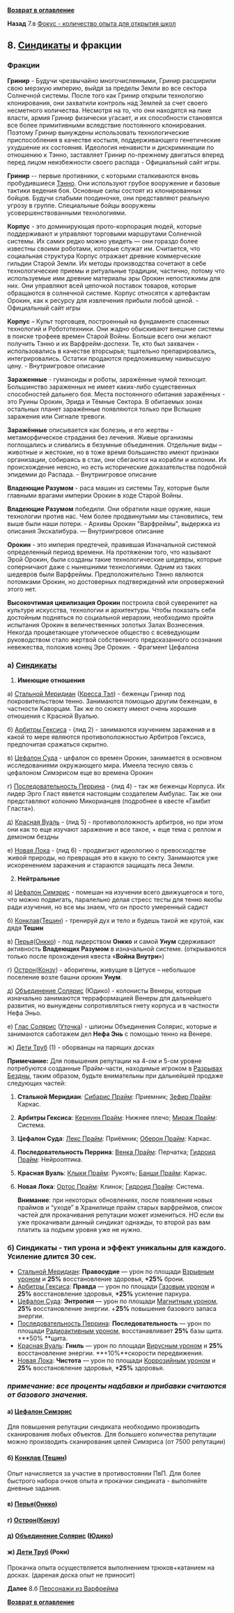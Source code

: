 **[Возврат в оглавление](index.md)**

**Назад** 7.в [Фокус - количество опыта для открытия школ](07_d.md)


## **8. [Синдикаты](https://warframe.fandom.com/ru/wiki/%D0%A1%D0%B8%D0%BD%D0%B4%D0%B8%D0%BA%D0%B0%D1%82%D1%8B) и фракции**

### Фракции

**Гринир** - Будучи чрезвычайно многочисленными, Гринир расширили свою мерзкую империю, выйдя за пределы Земли во все сектора Солнечной системы. После того как Гринир открыли технологию клонирования, они захватили контроль над Землей за счет своего несметного количества. Несмотря на то, что они находятся на пике власти, армия Гринир физически угасает, и их способности становятся все более примитивными вследствие постоянного клонирования. Поэтому Гринир вынуждены использовать технологические приспособления в качестве костыля, поддерживающего генетические ухудшение их состояния. Идеология ненависти и дискриминации по отношению к Тэнно, заставляет Гринир по-прежнему двигаться вперед перед лицом неизбежности своего распада                               -  Официальный сайт игры.

**Гринир** -- первые противники, с которыми сталкиваются вновь пробудившиеся [Тэнно](https://warframe.fandom.com/ru/wiki/%D0%A2%D1%8D%D0%BD%D0%BD%D0%BE). Они используют грубое вооружение и базовые тактики ведения боя. Основные силы состоят из клонированных бойцов. Будучи слабыми поодиночке, они представляют реальную угрозу в группе. Специальные бойцы вооружены усовершенствованными технологиями.

**Корпус** - это доминирующая прото-корпорация людей, которые поддерживают и управляют торговыми маршрутами Солнечной системы. Их самих редко можно увидеть — они гораздо более известны своими роботами, которые служат им. Считается, что социальная структура Корпус отражает древние коммерческие гильдии Старой Земли. Их методы производства сочетают в себе технологические приемы и ритуальные традиции, частично, потому что используемые ими древние материалы эры Орокин непостижимы для них. Они управляют всей цепочкой поставок товаров, которые обращаются в солнечной системе. Корпус относятся к артефактам Орокин, как к ресурсу для извлечения прибыли любой ценой.                  - Официальный сайт игры

**Корпус** – Культ торговцев, построенный на фундаменте спасенных технологий и Робототехники. Они жадно обыскивают внешние системы в поиске трофеев времен Старой Войны. Больше всего они желают получить Тэнно и их Варфрейм-доспехи. Те, кто был захвачен - использовались в качестве вторсырья; тщательно препарировались, интегрировались. Остатки продаются предложившему наивысшую цену.                                              - Внутриигровое описание

**Зараженные** - гуманоиды и роботы, заражённые чумой техноцит. Большинство зараженных не имеет каких-либо существенных способностей дальнего боя. Места постоянного обитания заражённых - это Руины Орокин, Эрида и Тёмные Сектора. В обитаемых зонах остальных планет заражённые появляются только при Вспышке заражения или Сигнале тревоги.  

**Заражённые** описывается как болезнь, и его жертвы - метаморфическое страдания без лечения. Живые организмы поглощались и сливались в безумные объединения. Отдельные виды – животные и жестокие, но в тоже время большинство имеют признаки организации, собираясь в стаи, они сбегаются на корабли и колонии. Их происхождение неясно, но есть исторические доказательства подобной эпидемии до Распада.                   - Внутриигровое описание

**Владеющие Разумом** - раса машин из системы Тау, которые были главными врагами империи Орокин в ходе Старой Войны.

**Владеющие Разумом** победили. Они обратили наше оружие, наши технологии против нас. Чем более продвинутыми мы становились, тем выше были наши потери.           - Архивы Орокин "Варфреймы", выдержка из описания Экскалибура.          — Внутриигровое описание

**Орокин** - это империя предтечей, правившая Изначальной системой определенный период времени. На протяжении того, что называют Эрой Орокин, были созданы такие технологические шедевры, которые соперничают даже с нынешними технологиями. Одним из таких шедевров были Варфреймы. Предположительно Тэнно являются потомками Орокин, но достоверных подтверждений или опровержений этого нет.

**Высокочтимая цивилизация Орокин** построила свой суверенитет на культуре искусства, технологии и архитектуры. Чтобы показать себя достойным подняться по социальной иерархии, необходимо пройти испытания Орокин в величественных золотых Залах Вознесения. Некогда процветающее утопическое общество с всеведующим руководством стало жертвой собственного предсказанного осознания невежества, положив конец Эре Орокин.              - Фрагмент Цефалона


### а) [Синдикаты](https://warframe.fandom.com/ru/wiki/%D0%A1%D0%B8%D0%BD%D0%B4%D0%B8%D0%BA%D0%B0%D1%82%D1%8B)

1. **Имеющие отношения**

а) [Стальной Меридиан](https://warframe.fandom.com/ru/wiki/%D0%A1%D1%82%D0%B0%D0%BB%D1%8C%D0%BD%D0%BE%D0%B9_%D0%9C%D0%B5%D1%80%D0%B8%D0%B4%D0%B8%D0%B0%D0%BD) ([Кресса Тэл](https://warframe.fandom.com/ru/wiki/%D0%9A%D1%80%D0%B5%D1%81%D1%81%D0%B0_%D0%A2%D1%8D%D0%BB)) - беженцы Гринир под покровительством тенно. Занимаются помощью другим беженцам, в частности Каворцам. Так же по сюжету имеют очень хорошие отношения с Красной Вуалью.

б) [Арбитры Гексиса](https://warframe.fandom.com/ru/wiki/%D0%90%D1%80%D0%B1%D0%B8%D1%82%D1%80%D1%8B_%D0%93%D0%B5%D0%BA%D1%81%D0%B8%D1%81%D0%B0) - (лид 2)  - занимаются изучением заражения и в какой то мере являются противоположностью Арбитров Гексиса, предпочитая сражаться скрытно.

в) [Цефалон Суда](https://warframe.fandom.com/ru/wiki/%D0%A6%D0%B5%D1%84%D0%B0%D0%BB%D0%BE%D0%BD_%D0%A1%D1%83%D0%B4%D0%B0) - цефалон со времен Орокин, занимается в основном исследованиями окружающего мира. Имеела тесную связь с цефалоном Симэрисом еще во времена Орокин

г) [Последовательность Перрина](https://warframe.fandom.com/ru/wiki/%D0%9F%D0%BE%D1%81%D0%BB%D0%B5%D0%B4%D0%BE%D0%B2%D0%B0%D1%82%D0%B5%D0%BB%D1%8C%D0%BD%D0%BE%D1%81%D1%82%D1%8C_%D0%9F%D0%B5%D1%80%D1%80%D0%B8%D0%BD%D0%B0) - (лид 4)  - так же беженцы Корпуса. Их лидер Эрго Гласт явяется настоящим создателем Амбулас. Так же они представляют колонию Микорианцев (подробнее в квесте «Гамбит Гласта»).

д) [Красная Вуаль](https://warframe.fandom.com/ru/wiki/%D0%9A%D1%80%D0%B0%D1%81%D0%BD%D0%B0%D1%8F_%D0%92%D1%83%D0%B0%D0%BB%D1%8C) - (лид 5)  - противоположность арбитров, но при этом они как то еще изучают заражение и все такое, + еще тема с реллом и демоном бездны

е) [Новая Лока](https://warframe.fandom.com/ru/wiki/%D0%9D%D0%BE%D0%B2%D0%B0%D1%8F_%D0%9B%D0%BE%D0%BA%D0%B0) - (лид 6)  - продвигают идеологию о превосходстве живой природы, но превращая это в какую то секту. Занимаются уже искоренением заражения и стараются защищать леса Земли.

2. **Нейтральные**

а) [Цефалон Симэрис](https://warframe.fandom.com/ru/wiki/%D0%A6%D0%B5%D1%84%D0%B0%D0%BB%D0%BE%D0%BD_%D0%A1%D0%B8%D0%BC%D1%8D%D1%80%D0%B8%D1%81) - помешан на изучении всего движущегося и того, что можно подвигать, паралельно делая стресс тесты для тенно якобы ради изучения, но все мы знаем, что он просто умеренный садист

б) [Конклав](https://warframe.fandom.com/ru/wiki/%D0%9A%D0%BE%D0%BD%D0%BA%D0%BB%D0%B0%D0%B2)([Тешин](https://warframe.fandom.com/ru/wiki/%D0%A2%D0%B5%D1%88%D0%B8%D0%BD)) - тренируй дух и тело и будешь такой же крутой, как дядя **Тешин**

в) [Перья](https://warframe.fandom.com/ru/wiki/%D0%9F%D0%B5%D1%80%D1%8C%D1%8F)([Онкко](https://warframe.fandom.com/ru/wiki/%D0%9E%D0%BD%D0%BA%D0%BA%D0%BE)) - под лидерством **Онкко** и самой **Унум** сдерживают активность **Владеющих Разумом** в изначальной системе. (открываются только после прохождения квеста «**Война Внутри**»)

г) [Острон](https://warframe.fandom.com/ru/wiki/%D0%9E%D1%81%D1%82%D1%80%D0%BE%D0%BD)([Конзу](https://warframe.fandom.com/ru/wiki/%D0%9A%D0%BE%D0%BD%D0%B7%D1%83)) - аборигены, живущие в Цетусе – небольшое поселение возле башни орокин **Унум**.

д) [Объединение Солярис](https://warframe.fandom.com/ru/wiki/%D0%9E%D0%B1%D1%8A%D0%B5%D0%B4%D0%B8%D0%BD%D0%B5%D0%BD%D0%B8%D0%B5_%D0%A1%D0%BE%D0%BB%D1%8F%D1%80%D0%B8%D1%81) (Юдико) - колонисты Венеры, которые изначально занимаются терраформацией Венеры для дальнейшего развития, но вынуждены сопротивляться гнету корпуса и в частности Нефа Эньо.

е) [Глас Солярис](https://warframe.fandom.com/ru/wiki/%D0%93%D0%BB%D0%B0%D1%81_%D0%A1%D0%BE%D0%BB%D1%8F%D1%80%D0%B8%D1%81_(%D1%81%D0%B8%D0%BD%D0%B4%D0%B8%D0%BA%D0%B0%D1%82)) ([Уточка](https://warframe.fandom.com/ru/wiki/%D0%A3%D1%82%D0%BE%D1%87%D0%BA%D0%B0))  - шпионы Объединения Солярис, которые и занимаются саботажем дел **Нефа Энь** с помощью тенно на Венере.

ж) [Дети Труб](https://warframe.fandom.com/ru/wiki/%D0%94%D0%B5%D1%82%D0%B8_%D0%A2%D1%80%D1%83%D0%B1) (1) - оборванцы на парящих досках

**Примечание:** Для повышения репутации на 4-ом и 5-ом уровне потребуются созданные Прайм-части, находимые игроком в [Разрывах Бездны](https://warframe.fandom.com/ru/wiki/%D0%A0%D0%B0%D0%B7%D1%80%D1%8B%D0%B2_%D0%91%D0%B5%D0%B7%D0%B4%D0%BD%D1%8B), таким образом, будьте внимательны при дальнейшей продаже следующих частей:



1. **Стальной Меридиан**:		[Сибарис Прайм](https://warframe.fandom.com/ru/wiki/%D0%A1%D0%B8%D0%B1%D0%B0%D1%80%D0%B8%D1%81_%D0%9F%D1%80%D0%B0%D0%B9%D0%BC): Приемник; [Зефир Прайм](https://warframe.fandom.com/ru/wiki/%D0%97%D0%B5%D1%84%D0%B8%D1%80/%D0%9F%D1%80%D0%B0%D0%B9%D0%BC): Каркас.
2. **Арбитры Гексиса**: 		[Кернунн Прайм](https://warframe.fandom.com/ru/wiki/%D0%9A%D0%B5%D1%80%D0%BD%D1%83%D0%BD%D0%BD_%D0%9F%D1%80%D0%B0%D0%B9%D0%BC): Нижнее плечо; [Мираж Прайм](https://warframe.fandom.com/ru/wiki/%D0%9C%D0%B8%D1%80%D0%B0%D0%B6/%D0%9F%D1%80%D0%B0%D0%B9%D0%BC): Система.
3. **Цефалон Суда**: 		[Лекс Прайм](https://warframe.fandom.com/ru/wiki/%D0%9B%D0%B5%D0%BA%D1%81_%D0%9F%D1%80%D0%B0%D0%B9%D0%BC): Приёмник; [Оберон Прайм](https://warframe.fandom.com/ru/wiki/%D0%9E%D0%B1%D0%B5%D1%80%D0%BE%D0%BD/%D0%9F%D1%80%D0%B0%D0%B9%D0%BC): Каркас.
4. **Последовательность Перрина**: [Венка Прайм](https://warframe.fandom.com/ru/wiki/%D0%92%D0%B5%D0%BD%D0%BA%D0%B0_%D0%9F%D1%80%D0%B0%D0%B9%D0%BC): Перчатка; [Гидроид Прайм](https://warframe.fandom.com/ru/wiki/%D0%93%D0%B8%D0%B4%D1%80%D0%BE%D0%B8%D0%B4/%D0%9F%D1%80%D0%B0%D0%B9%D0%BC): Нейрооптика.
5. **Красная Вуаль**: 		[Клыки Прайм](https://warframe.fandom.com/ru/wiki/%D0%9A%D0%BB%D1%8B%D0%BA%D0%B8_%D0%9F%D1%80%D0%B0%D0%B9%D0%BC): Рукоять; [Банши Прайм](https://warframe.fandom.com/ru/wiki/%D0%91%D0%B0%D0%BD%D1%88%D0%B8/%D0%9F%D1%80%D0%B0%D0%B9%D0%BC): Каркас.
6. **Новая Лока**: 			[Ортос Прайм](https://warframe.fandom.com/ru/wiki/%D0%9E%D1%80%D1%82%D0%BE%D1%81_%D0%9F%D1%80%D0%B0%D0%B9%D0%BC): Клинок; [Гидроид Прайм](https://warframe.fandom.com/ru/wiki/%D0%93%D0%B8%D0%B4%D1%80%D0%BE%D0%B8%D0%B4/%D0%9F%D1%80%D0%B0%D0%B9%D0%BC): Система.

    **Внимание**: при некоторых обновлениях, после появления новых праймов и “уходе” в Хранилище прайм старых варфреймов, список частей для прокачивания репутации может измениться. НО если вы уже прокачивали данный синдикат однажды, то второй раз вам платить за подъем уровня уже не нужно.

### б) Синдикаты - тип урона и эффект уникальны для каждого. Усиление длится **30 сек.**

*   [Стальной Меридиан](https://warframe.fandom.com/ru/wiki/%D0%A1%D1%82%D0%B0%D0%BB%D1%8C%D0%BD%D0%BE%D0%B9_%D0%9C%D0%B5%D1%80%D0%B8%D0%B4%D0%B8%D0%B0%D0%BD): **Правосудие** — урон по площади [Взрывным уроном](https://warframe.fandom.com/ru/wiki/%D0%A2%D0%B8%D0%BF%D1%8B_%D0%A3%D1%80%D0%BE%D0%BD%D0%B0_2.0/%D0%92%D0%B7%D1%80%D1%8B%D0%B2) и **25%** восстановление здоровья, **+25%** брони.
*   [Арбитры Гексиса](https://warframe.fandom.com/ru/wiki/%D0%90%D1%80%D0%B1%D0%B8%D1%82%D1%80%D1%8B_%D0%93%D0%B5%D0%BA%D1%81%D0%B8%D1%81%D0%B0): **Правда** — урон по площади [Газовым уроном](https://warframe.fandom.com/ru/wiki/%D0%A2%D0%B8%D0%BF%D1%8B_%D0%A3%D1%80%D0%BE%D0%BD%D0%B0_2.0/%D0%93%D0%B0%D0%B7) и **25%** восстановление здоровья, **+25%** усиление паркура.
*   [Цефалон Суда](https://warframe.fandom.com/ru/wiki/%D0%A6%D0%B5%D1%84%D0%B0%D0%BB%D0%BE%D0%BD_%D0%A1%D1%83%D0%B4%D0%B0): **Энтропия** — урон по площади [Магнитным уроном](https://warframe.fandom.com/ru/wiki/%D0%A2%D0%B8%D0%BF%D1%8B_%D0%A3%D1%80%D0%BE%D0%BD%D0%B0_2.0/%D0%9C%D0%B0%D0%B3%D0%BD%D0%B8%D1%82), **25%** восстановление энергии. +**25%** повышение базового запаса энергии.
*   [Последовательность Перрина](https://warframe.fandom.com/ru/wiki/%D0%9F%D0%BE%D1%81%D0%BB%D0%B5%D0%B4%D0%BE%D0%B2%D0%B0%D1%82%D0%B5%D0%BB%D1%8C%D0%BD%D0%BE%D1%81%D1%82%D1%8C_%D0%9F%D0%B5%D1%80%D1%80%D0%B8%D0%BD%D0%B0): **Последовательность** — урон по площади [Радиоактивным уроном](https://warframe.fandom.com/ru/wiki/%D0%A2%D0%B8%D0%BF%D1%8B_%D0%A3%D1%80%D0%BE%D0%BD%D0%B0_2.0/%D0%A0%D0%B0%D0%B4%D0%B8%D0%B0%D1%86%D0%B8%D1%8F), восстанавливает **25%** базы щита. +**50% **щита.
*   [Красная Вуаль](https://warframe.fandom.com/ru/wiki/%D0%9A%D1%80%D0%B0%D1%81%D0%BD%D0%B0%D1%8F_%D0%92%D1%83%D0%B0%D0%BB%D1%8C): **Гниль** — урон по площади [Вирусным уроном](https://warframe.fandom.com/ru/wiki/%D0%A2%D0%B8%D0%BF%D1%8B_%D0%A3%D1%80%D0%BE%D0%BD%D0%B0_2.0/%D0%92%D0%B8%D1%80%D1%83%D1%81) и **25%** восстановление энергии. **+10%**скорости передвижения.
*   [Новая Лока](https://warframe.fandom.com/ru/wiki/%D0%9D%D0%BE%D0%B2%D0%B0%D1%8F_%D0%9B%D0%BE%D0%BA%D0%B0): **Чистота** — урон по площади [Коррозийным уроном](https://warframe.fandom.com/ru/wiki/%D0%A2%D0%B8%D0%BF%D1%8B_%D0%A3%D1%80%D0%BE%D0%BD%D0%B0_2.0/%D0%9A%D0%BE%D1%80%D1%80%D0%BE%D0%B7%D0%B8%D1%8F) и **25%** восстановление здоровья, **+25%** здоровья.

### _примечание: все проценты надбавки и прибавки считаются от базового значения._

####    а) [Цефалон Симэрис](https://warframe.fandom.com/ru/wiki/%D0%A6%D0%B5%D1%84%D0%B0%D0%BB%D0%BE%D0%BD_%D0%A1%D0%B8%D0%BC%D1%8D%D1%80%D0%B8%D1%81) 

Для повышения репутации синдиката необходимо производить сканирования любых объектов. Для большего количества репутации можно производить сканирования целей Симэриса (от 7500 репутации)

####    б) [Конклав ](https://warframe.fandom.com/ru/wiki/%D0%9A%D0%BE%D0%BD%D0%BA%D0%BB%D0%B0%D0%B2)([Тешин](https://warframe.fandom.com/ru/wiki/%D0%A2%D0%B5%D1%88%D0%B8%D0%BD)) 

Опыт начисляется за участие в противостоянии ПвП. Для более быстрого набора очков опыта и прокачки синдиката - выполняйте дневные задания.

####    в) [Перья](https://warframe.fandom.com/ru/wiki/%D0%9F%D0%B5%D1%80%D1%8C%D1%8F)([Онкко](https://warframe.fandom.com/ru/wiki/%D0%9E%D0%BD%D0%BA%D0%BA%D0%BE))

####    г) [Острон](https://warframe.fandom.com/ru/wiki/%D0%9E%D1%81%D1%82%D1%80%D0%BE%D0%BD)([Конзу](https://warframe.fandom.com/ru/wiki/%D0%9A%D0%BE%D0%BD%D0%B7%D1%83))

#### д) [Объединение Солярис](https://warframe.fandom.com/ru/wiki/%D0%9E%D0%B1%D1%8A%D0%B5%D0%B4%D0%B8%D0%BD%D0%B5%D0%BD%D0%B8%D0%B5_%D0%A1%D0%BE%D0%BB%D1%8F%D1%80%D0%B8%D1%81) ([Юдико](https://warframe.fandom.com/ru/wiki/%D0%AE%D0%B4%D0%B8%D0%BA%D0%BE))

#### ж) [Дети Труб](https://warframe.fandom.com/ru/wiki/%D0%94%D0%B5%D1%82%D0%B8_%D0%A2%D1%80%D1%83%D0%B1) (Роки) 

Прокачка опыта осуществляется выполнением трюков+катанием на досках. (дареная доска опыт не приносит)


**Далее** 8.б [Персонажи из Варфрейма](08_b.md)

**[Возврат в оглавление](index.md)**
